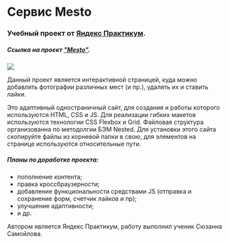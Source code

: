 # Сервис Mesto
### Учебный проект от [Яндекс Практикум](https://praktikum.yandex.ru/).
##### Ссылка на проект ["Mesto"](https://suzanne-samoilova.github.io/mesto/).

<img src="./src/images/mestoSamoylova.gif">
 
Данный проект является интерактивной страницей, куда можно добавлять фотографии различных мест (и пр.), удалять их и ставить лайки.

Это адаптивный одностраничный сайт, для создания и работы которого используются HTML, CSS и JS. Для реализации гибких макетов используются технологии CSS Flexbox и Grid. Файловая структура организованна по методолгии БЭМ Nested. Для установки этого сайта скопируйте файлы из корневой папки в свою, для элементов на странице используются относительные пути.

##### Планы по доработке проекта:
- пополнение контента;
- правка кроссбраузерности;
- добавление функциональности средствами JS (отправка и сохранение форм, счетчик лайков и пр);
- улучшение адаптивности;
- и др.

Автором является Яндекс Практикум, работу выполнил ученик Сюзанна Самойлова.
